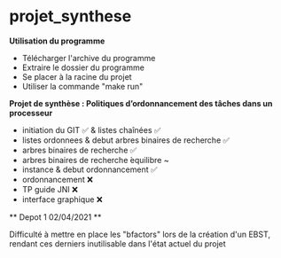 # projet_synthese

**Utilisation du programme**

- Télécharger l'archive du programme
- Extraire le dossier du programme
- Se placer à la racine du projet
- Utiliser la commande "make run"


**Projet de synthèse : Politiques d’ordonnancement des tâches dans un processeur**

- initiation du GIT ✅ & listes chaînées ✅
- listes ordonnees & debut arbres binaires de recherche ✅
- arbres binaires de recherche ✅
- arbres binaires de recherche ́equilibre ~
- instance & debut ordonnancement ✅
- ordonnancement ❌
- TP guide JNI ❌
- interface graphique ❌

** Depot 1 02/04/2021 ** 

Difficulté à mettre en place les "bfactors" lors de la création d'un EBST, rendant ces derniers inutilisable dans l'état actuel du projet

